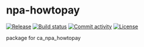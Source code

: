 # npa-howtopay

[![Release](https://img.shields.io/github/v/release/switchbox-data/npa-howtopay)](https://img.shields.io/github/v/release/switchbox-data/npa-howtopay)
[![Build status](https://img.shields.io/github/actions/workflow/status/switchbox-data/npa-howtopay/main.yml?branch=main)](https://github.com/switchbox-data/npa-howtopay/actions/workflows/main.yml?query=branch%3Amain)
[![Commit activity](https://img.shields.io/github/commit-activity/m/switchbox-data/npa-howtopay)](https://img.shields.io/github/commit-activity/m/switchbox-data/npa-howtopay)
[![License](https://img.shields.io/github/license/switchbox-data/npa-howtopay)](https://img.shields.io/github/license/switchbox-data/npa-howtopay)

package for ca_npa_howtopay
